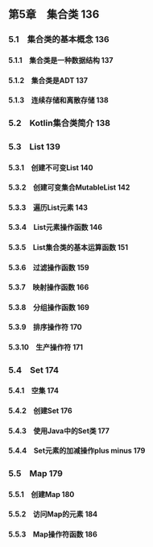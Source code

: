 ## 第5章　集合类 136
### 5.1　集合类的基本概念 136
#### 5.1.1　集合类是一种数据结构 137
#### 5.1.2　集合类是ADT 137
#### 5.1.3　连续存储和离散存储 138
### 5.2　Kotlin集合类简介 138
### 5.3　List 139
#### 5.3.1　创建不可变List 140
#### 5.3.2　创建可变集合MutableList 142
#### 5.3.3　遍历List元素 143
#### 5.3.4　List元素操作函数 146
#### 5.3.5　List集合类的基本运算函数 151
#### 5.3.6　过滤操作函数 159
#### 5.3.7　映射操作函数 166
#### 5.3.8　分组操作函数 169
#### 5.3.9　排序操作符 170
#### 5.3.10　生产操作符 171
### 5.4　Set 174
#### 5.4.1　空集 174
#### 5.4.2　创建Set 176
#### 5.4.3　使用Java中的Set类 177
#### 5.4.4　Set元素的加减操作plus minus 179
### 5.5　Map 179
#### 5.5.1　创建Map 180
#### 5.5.2　访问Map的元素 184
#### 5.5.3　Map操作符函数 186
